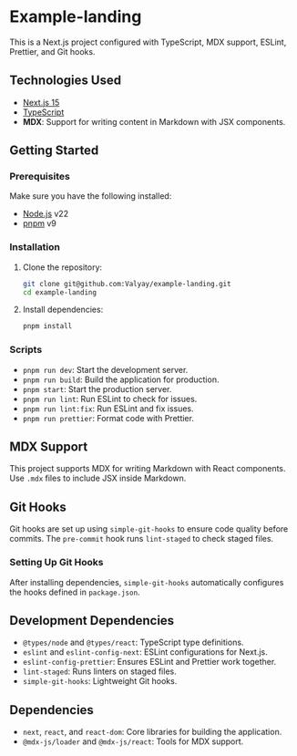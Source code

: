 # Example-landing

This is a Next.js project configured with TypeScript, MDX support, ESLint, Prettier, and Git hooks.

## Technologies Used

- [Next.js 15](https://nextjs.org/docs/getting-started)
- [TypeScript](https://www.typescriptlang.org/)
- **MDX**: Support for writing content in Markdown with JSX components.

## Getting Started

### Prerequisites

Make sure you have the following installed:

- [Node.js](https://nodejs.org/) v22
- [pnpm](https://pnpm.io/) v9

### Installation

1. Clone the repository:

   ```bash
   git clone git@github.com:Valyay/example-landing.git
   cd example-landing
   ```

2. Install dependencies:

   ```bash
   pnpm install
   ```

### Scripts

- `pnpm run dev`: Start the development server.
- `pnpm run build`: Build the application for production.
- `pnpm start`: Start the production server.
- `pnpm run lint`: Run ESLint to check for issues.
- `pnpm run lint:fix`: Run ESLint and fix issues.
- `pnpm run prettier`: Format code with Prettier.

## MDX Support

This project supports MDX for writing Markdown with React components. Use `.mdx` files to include JSX inside Markdown.

## Git Hooks

Git hooks are set up using `simple-git-hooks` to ensure code quality before commits. The `pre-commit` hook runs `lint-staged` to check staged files.

### Setting Up Git Hooks

After installing dependencies, `simple-git-hooks` automatically configures the hooks defined in `package.json`.

## Development Dependencies

- `@types/node` and `@types/react`: TypeScript type definitions.
- `eslint` and `eslint-config-next`: ESLint configurations for Next.js.
- `eslint-config-prettier`: Ensures ESLint and Prettier work together.
- `lint-staged`: Runs linters on staged files.
- `simple-git-hooks`: Lightweight Git hooks.

## Dependencies

- `next`, `react`, and `react-dom`: Core libraries for building the application.
- `@mdx-js/loader` and `@mdx-js/react`: Tools for MDX support.
